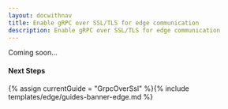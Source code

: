 ```yaml
---
layout: docwithnav
title: Enable gRPC over SSL/TLS for edge communication
description: Enable gRPC over SSL/TLS for edge communication
---
```


Coming soon…

#### Next Steps

{% assign currentGuide = "GrpcOverSsl" %}{% include templates/edge/guides-banner-edge.md %}